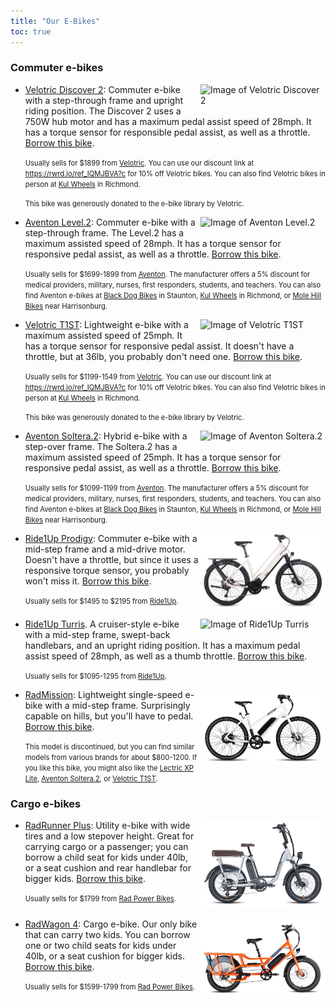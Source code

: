 ```yaml
---
title: "Our E-Bikes"
toc: true
---
```


### Commuter e-bikes

- <img src="/ebikes/D2_CherryCrimson_rightside1_1.png" width=200 style="float: right; margin-left: 3px; margin-bottom: 3px;" alt="Image of Velotric Discover 2"/>

  [Velotric Discover 2](https://www.velotricbike.com/products/velotric-discover-2):
  Commuter e-bike with a step-through frame and upright riding position. The Discover 2
  uses a 750W hub motor and has a maximum pedal assist speed of 28mph. It has a torque
  sensor for responsible pedal assist, as well as a throttle.
  [Borrow this bike](https://docs.google.com/forms/d/e/1FAIpQLSefLzfXU5QS_xS4bKv0DQSE2d25TCWmbvzkN1MUPkLYNyBjSQ/viewform?usp=pp_url&entry.115631363=Velotric+Discover+2:+Upright+commuter+bike+with+torque+assist).

  <span style="font-size: 0.8em">Usually sells for $1899 from
  [Velotric](https://rwrd.io/ref_IQMJBVA?c). You can use our discount link at
  https://rwrd.io/ref_IQMJBVA?c for 10% off Velotric bikes. You can also find Velotric
  bikes in person at [Kul Wheels](https://kulwheels.com) in Richmond.</span>

  <span style="font-size: 0.8em">This bike was generously donated to the e-bike library by
  Velotric.</span><br style="clear:both" />

- <img src="/ebikes/Level2-Step-Through-Polar-01.jpg" width=200 style="float: right; margin-left: 3px; margin-bottom: 3px" alt="Image of Aventon Level.2"/>

  [Aventon Level.2](https://www.aventon.com/products/aventon-level-step-through-commuter-ebike?variant=42027621417155&ll_ref_id=XgyBjx4tK):
  Commuter e-bike with a step-through frame. The Level.2 has a maximum assisted speed of
  28mph. It has a torque sensor for responsive pedal assist, as well as a throttle.
  [Borrow this bike](https://docs.google.com/forms/d/e/1FAIpQLSefLzfXU5QS_xS4bKv0DQSE2d25TCWmbvzkN1MUPkLYNyBjSQ/viewform?usp=pp_url&entry.115631363=Aventon+Level.2:+Commuter+bike+with+torque+assist).

  <span style="font-size: 0.8em">Usually sells for $1699-1899 from
  [Aventon](https://www.aventon.com/?ll_ref_id=XgyBjx4tK). The manufacturer offers a 5%
  discount for medical providers, military, nurses, first responders, students, and
  teachers. You can also find Aventon e-bikes at
  [Black Dog Bikes](https://blackdogbikes.com/) in Staunton,
  [Kul Wheels](https://www.kulwheels.com/) in Richmond, or
  [Mole Hill Bikes](https://www.molehillbikes.com/) near
  Harrisonburg.</span><br style="clear:both" />

- <img src="/ebikes/t1st_lava_right_side_540x.jpeg" width=200 style="float: right; margin-left: 3px; margin-bottom: 3px;" alt="Image of Velotric T1ST"/>

  [Velotric T1ST](https://www.velotricbike.com/products/velotric-t1st-ebike?ref=KDFqnLDk):
  Lightweight e-bike with a maximum assisted speed of 25mph. It has a torque sensor for
  responsive pedal assist. It doesn't have a throttle, but at 36lb, you probably don't
  need one.
  [Borrow this bike](https://docs.google.com/forms/d/e/1FAIpQLSefLzfXU5QS_xS4bKv0DQSE2d25TCWmbvzkN1MUPkLYNyBjSQ/viewform?usp=pp_url&entry.115631363=Velotric+T1ST:+Lightweight+commuter+bike+with+torque+assist).

  <span style="font-size: 0.8em">Usually sells for $1199-1549 from
  [Velotric](https://rwrd.io/ref_IQMJBVA?c). You can use our discount link at
  https://rwrd.io/ref_IQMJBVA?c for 10% off Velotric bikes. You can also find Velotric
  bikes in person at [Kul Wheels](https://kulwheels.com) in Richmond.</span>

  <span style="font-size: 0.8em">This bike was generously donated to the e-bike library by
  Velotric.</span><br style="clear:both" />

- <img src="/ebikes/soltera-2-citrine-01.jpg" width=200 style="float: right; margin-left: 3px; margin-bottom: 3px" alt="Image of Aventon Soltera.2"/>

  [Aventon Soltera.2](https://www.aventon.com/products/aventon-level-step-through-commuter-ebike?variant=42027621417155&ll_ref_id=XgyBjx4tK):
  Hybrid e-bike with a step-over frame. The Soltera.2 has a maximum assisted speed of
  25mph. It has a torque sensor for responsive pedal assist, as well as a throttle.
  [Borrow this bike](https://docs.google.com/forms/d/e/1FAIpQLSefLzfXU5QS_xS4bKv0DQSE2d25TCWmbvzkN1MUPkLYNyBjSQ/viewform?usp=pp_url&entry.115631363=Aventon+Level.2:+Commuter+bike+with+torque+assist).

  <span style="font-size: 0.8em">Usually sells for $1099-1199 from
  [Aventon](https://www.aventon.com/?ll_ref_id=XgyBjx4tK). The manufacturer offers a 5%
  discount for medical providers, military, nurses, first responders, students, and
  teachers. You can also find Aventon e-bikes at
  [Black Dog Bikes](https://blackdogbikes.com/) in Staunton,
  [Kul Wheels](https://www.kulwheels.com/) in Richmond, or
  [Mole Hill Bikes](https://www.molehillbikes.com/) near
  Harrisonburg.</span><br style="clear:both" />

- <img src="/ebikes/Prodigy_ST_Chalk-1400x840.jpeg" width=200 style="float: right; margin-left: 3px; margin-bottom: 3px;" alt="Image of Ride1Up Prodigy" />

  [Ride1Up Prodigy](https://ride1up.com/product/prodigy/): Commuter e-bike with a mid-step
  frame and a mid-drive motor. Doesn't have a throttle, but since it uses a responsive
  torque sensor, you probably won't miss it.
  [Borrow this bike](https://docs.google.com/forms/d/e/1FAIpQLSefLzfXU5QS_xS4bKv0DQSE2d25TCWmbvzkN1MUPkLYNyBjSQ/viewform?usp=pp_url&entry.115631363=Ride1Up+Prodigy:+Mid-drive+commuter+bike+with+torque+assist).

  <span style="font-size: 0.8em">Usually sells for $1495 to $2195 from
  [Ride1Up](https://ride1up.com/).</span><br style="clear:both" />

- <img src="/ebikes/Turris_ST_Green_Profile-1400x933.jpg" width=200 style="float: right; margin-left: 3px; margin-bottom: 3px;" alt="Image of Ride1Up Turris" />

  [Ride1Up Turris](https://ride1up.com/product/turris/). A cruiser-style e-bike with a
  mid-step frame, swept-back handlebars, and an upright riding position. It has a maximum
  pedal assist speed of 28mph, as well as a thumb throttle.
  [Borrow this bike](https://docs.google.com/forms/d/e/1FAIpQLSefLzfXU5QS_xS4bKv0DQSE2d25TCWmbvzkN1MUPkLYNyBjSQ/viewform?usp=pp_url&entry.115631363=Ride1Up+Turris:+Upright+commuter+bike).

  <span style="font-size: 0.8em">Usually sells for $1095-1295 from
  [Ride1Up](https://ride1up.com/).</span><br style="clear:both" />

- <img src="/ebikes/MissionMS_white_side_700x.png" width=200 style="float: right; margin-left: 3px; margin-bottom: 3px;" alt="Image of RadMission" />

  [RadMission](https://www.radpowerbikes.com/products/radmission-electric-city-bike):
  Lightweight single-speed e-bike with a mid-step frame. Surprisingly capable on hills,
  but you'll have to pedal.
  [Borrow this bike](https://docs.google.com/forms/d/e/1FAIpQLSefLzfXU5QS_xS4bKv0DQSE2d25TCWmbvzkN1MUPkLYNyBjSQ/viewform?usp=pp_url&entry.115631363=RadMission:+Lightweight+commuter+bike).

  <span style="font-size: 0.8em">This model is discontinued, but you can find similar
  models from various brands for about $800-1200. If you like this bike, you might also
  like the [Lectric XP Lite](https://lectricebikes.com/products/xp-lite-lectric-blue),
  [Aventon Soltera.2](https://www.aventon.com/products/soltera-2-ebike), or
  [Velotric T1ST](https://www.velotricbike.com/products/velotric-t1st-ebike).</span><br style="clear:both" />

### Cargo e-bikes

- <img src="/ebikes/RunnerPlus_side_700x.png" width=200 style="float: right; margin-left: 3px; margin-bottom: 3px;" alt="Image of RadRunner Plus" />

  [RadRunner Plus](https://www.radpowerbikes.com/collections/electric-bikes/products/radrunner-plus-electric-utility-bike?sref_id=mt2dtbd):
  Utility e-bike with wide tires and a low stepover height. Great for carrying cargo or a
  passenger; you can borrow a child seat for kids under 40lb, or a seat cushion and rear
  handlebar for bigger kids.
  [Borrow this bike](https://docs.google.com/forms/d/e/1FAIpQLSefLzfXU5QS_xS4bKv0DQSE2d25TCWmbvzkN1MUPkLYNyBjSQ/viewform?usp=pp_url&entry.115631363=RadRunner+Plus:+Mid-tail+cargo+bike).

  <span style="font-size: 0.8em">Usually sells for $1799 from
  [Rad Power Bikes](http://rwrd.io/mt2dtbd?c).</span><br style="clear:both" />

- <img src="/ebikes/WagonOrange_side1to1_700x.png" width=200 style="float: right; margin-left: 3px; margin-bottom: 3px;" alt="Image of RadWagon 4" />

  [RadWagon 4](https://www.radpowerbikes.com/collections/electric-bikes/products/radwagon-electric-cargo-bike?sref_id=mt2dtbd):
  Cargo e-bike. Our only bike that can carry two kids. You can borrow one or two child
  seats for kids under 40lb, or a seat cushion for bigger kids.
  [Borrow this bike](https://docs.google.com/forms/d/e/1FAIpQLSefLzfXU5QS_xS4bKv0DQSE2d25TCWmbvzkN1MUPkLYNyBjSQ/viewform?usp=pp_url&entry.115631363=RadWagon+4:+Long-tail+cargo+bike).

  <span style="font-size: 0.8em">Usually sells for $1599-1799 from
  [Rad Power Bikes](http://rwrd.io/mt2dtbd?c).</span><br style="clear:both" />
